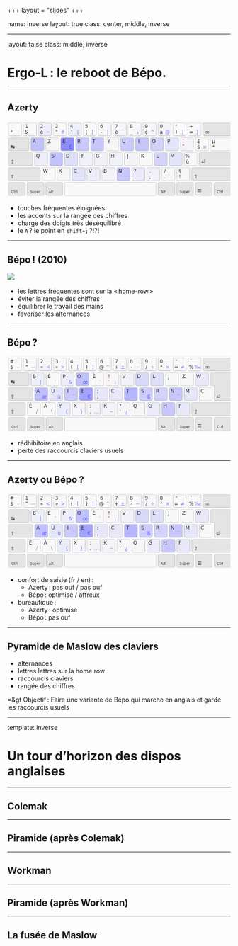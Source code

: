 +++
layout = "slides"
+++

name: inverse
layout: true
class: center, middle, inverse

---
layout: false
class: middle, inverse

# Ergo‑L : le reboot de Bépo.

---
## Azerty

![](images/heatmaps/azerty.png)

- touches fréquentes éloignées
- les accents sur la rangée des chiffres
- charge des doigts très déséquilibré
- le `A` ? le point en `shift`-`;` ?!?!

---
## Bépo ! (2010)

![](images/heatmap_bepo.png)

- les lettres fréquentes sont sur la « home-row »
- éviter la rangée des chiffres
- équilibrer le travail des mains
- favoriser les alternances

---
## Bépo ?

![](images/heatmaps/bepo_en.png)

- rédhibitoire en anglais
- perte des raccourcis claviers usuels

---
## Azerty ou Bépo ?

![](images/heatmaps/bepo_en.png)

- confort de saisie (fr / en) :
    + Azerty : pas ouf / pas ouf
    + Bépo : optimisé / affreux
- bureautique :
    + Azerty : optimisé
    + Bépo : pas ouf

---
## Pyramide de Maslow des claviers

- alternances
- lettres lettres sur la home row
- raccourcis claviers
- rangée des chiffres

=&gt Objectif : Faire une variante de Bépo qui marche en anglais et garde les
raccourcis usuels

---
template: inverse

# Un tour d’horizon des dispos anglaises

---
## Colemak

---
## Piramide (après Colemak)

---
## Workman

---
## Piramide (après Workman)

---
## La fusée de Maslow
